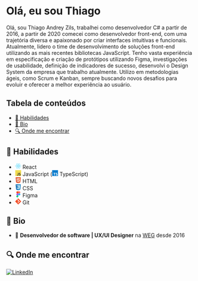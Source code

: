 # Olá, eu sou Thiago <img src="https://media.giphy.com/media/hvRJCLFzcasrR4ia7z/giphy.gif" width="32" alt="" aria-hidden="true">


Olá, sou Thiago Andrey Zils, trabalhei como desenvolvedor C# a partir de 2016, a partir de 2020 comecei como desenvolvedor front-end, com uma trajetória diversa e apaixonado por criar interfaces intuitivas e funcionais. Atualmente, lidero o time de desenvolvimento de soluções front-end utilizando as mais recentes bibliotecas JavaScript. Tenho vasta experiência em especificação e criação de protótipos utilizando Figma, investigações de usabilidade, definição de indicadores de sucesso, desenvolvi o Design System da empresa que trabalho atualmente. Utilizo em metodologias ágeis, como Scrum e Kanban, sempre buscando novos desafios para evoluir e oferecer a melhor experiência ao usuário.

## Tabela de conteúdos

- [🦾 Habilidades](#-habilidades)
- [📜 Bio](#-bio)
- [🔍 Onde me encontrar](#-onde-me-encontrar)

## 🦾 Habilidades

- <img src="https://raw.githubusercontent.com/devicons/devicon/master/icons/react/react-original.svg" width="16" alt="" aria-hidden="true"> React
- <img src="https://raw.githubusercontent.com/devicons/devicon/master/icons/javascript/javascript-original.svg" width="16" alt="" aria-hidden="true"> JavaScript (<img src="https://raw.githubusercontent.com/devicons/devicon/master/icons/typescript/typescript-original.svg" width="16" alt="" aria-hidden="true"> TypeScript)
- <img src="https://raw.githubusercontent.com/devicons/devicon/master/icons/html5/html5-original.svg" width="16" alt="" aria-hidden="true"> HTML
- <img src="https://raw.githubusercontent.com/devicons/devicon/master/icons/css3/css3-original.svg" width="16" alt="" aria-hidden="true"> CSS
- <img src="https://raw.githubusercontent.com/devicons/devicon/master/icons/figma/figma-original.svg" width="16" alt="" aria-hidden="true"> Figma
- <img src="https://raw.githubusercontent.com/devicons/devicon/master/icons/git/git-original.svg" width="16" alt="" aria-hidden="true"> Git


## 📜 Bio

* 💼 **Desenvolvedor de software | UX/UI Designer** na [WEG](https://www.weg.net/) desde 2016

## 🔍 Onde me encontrar

<a href="https://www.linkedin.com/in/thiagozils/" aria-label="Meu perfil no LinkedIn">
  <img src="https://img.shields.io/badge/LinkedIn-%230077B5.svg?&style=for-the-badge&logo=linkedin&logoColor=white" alt="LinkedIn">
</a>

